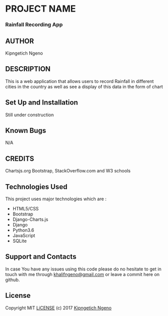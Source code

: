 # PROJECT NAME

### Rainfall Recording App

## AUTHOR

Kipngetich Ngeno

## DESCRIPTION

This is a web application that allows users to record Rainfall in different cities in the country as well as see a display of this data in the form of chart

## Set Up and Installation
Still under construction

## Known Bugs

N/A

## CREDITS

Chartsjs.org Bootstrap, StackOverflow.com and W3 schools

## Technologies Used

This project uses major technologies which are :

* HTML5/CSS
* Bootstrap
* Django-Charts.js
* Django
* Python3.6
* JavaScript
* SQLite
## Support and Contacts

In case You have any issues using this code please do no hesitate to get in touch with me through khalifngeno@gmail.com or leave a commit here on github.

## License 

Copyright MIT [LiCENSE](./LICENSE) (c) 2017 [Kipngetich Ngeno](https://github.com/Kipngetich33)

